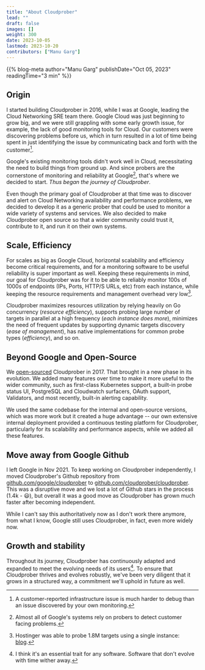 ```yaml
---
title: "About Cloudprober"
lead: ""
draft: false
images: []
weight: 300
date: 2023-10-05
lastmod: 2023-10-20
contributors: ["Manu Garg"]
---
```


{{% blog-meta author="Manu Garg" publishDate="Oct 05, 2023" readingTime="3 min" %}}

## Origin

I started building Cloudprober in 2016, while I was at Google, leading the Cloud
Networking SRE team there. Google Cloud was just beginning to grow big, and we
were still grappling with some early growth issue, for example, the lack of good
monitoring tools for Cloud. Our customers were discovering problems before us,
which in turn resulted in a lot of time being spent in just identifying the
issue by communicating back and forth with the customer[^1].

[^1]:
    A customer-reported infrastructure issue is much harder to debug than an
    issue discovered by your own monitoring.

Google's existing monitoring tools didn't work well in Cloud, necessitating the
need to build things from ground up. And since probers are the cornerstone of
monitoring and reliability at Google[^2], that's where we decided to start.
_Thus began the journey of Cloudprober_.

[^2]:
    Almost all of Google's systems rely on probers to detect customer facing
    problems.

Even though the primary goal of Cloudprober at that time was to discover and
alert on Cloud Networking availability and performance problems, we decided to
develop it as a generic prober that could be used to monitor a wide variety of
systems and services. We also decided to make Cloudprober open source so that a
wider community could trust it, contribute to it, and run it on their own
systems.

## Scale, Efficiency

For scales as big as Google Cloud, horizontal scalability and efficiency become
critical requirements, and for a monitoring software to be useful reliability is
super important as well. Keeping these requirements in mind, our goal for
Cloudprober was for it to be able to reliably monitor 100s of 1000s of endpoints
(IPs, Ports, HTTP/S URLs, etc) from each instance, while keeping the resource
requirements and management overhead very low[^3].

[^3]:
    Hostinger was able to probe 1.8M targets using a single instance:
    [blog](https://www.hostinger.com/blog/cloudprober-explained-the-way-we-use-it-at-hostinger).

Cloudprober maximizes resources utilization by relying heavily on Go concurrency
(_resource efficiency_), supports probing large number of targets in parallel at
a high frequency (_each instance does more_), minimizes the need of frequent
updates by supporting dynamic targets discovery (_ease of management_), has
native implementations for common probe types (_efficiency_), and so on.

## Beyond Google and Open-Source

We
[open-sourced](https://opensource.googleblog.com/2018/03/cloudprober-open-source-black-box.html)
Cloudprober in 2017. That brought in a new phase in its evolution. We added many
features over time to make it more useful to the wider community, such as
first-class Kubernetes support, a built-in probe status UI, PostgreSQL and
Cloudwatch surfacers, OAuth support, Validators, and most recently, built-in
alerting capability.

We used the same codebase for the internal and open-source versions, which was
more work but it created a huge advantage -- our own extensive internal
deployment provided a continuous testing platform for Cloudprober, particularly
for its scalability and performance aspects, while we added all these features.

## Move away from Google Github

I left Google in Nov 2021. To keep working on Cloudprober independently, I moved
Cloudprober's Github repository from
<a href="https://github.com/google/cloudprober">github.com/google/cloudprober<a>
to
<a href="https://github.com/cloudprober/cloudprober">github.com/cloudprober/cloudprober</a>.
This was a disruptive move and we lost a lot of Github stars in the process
(1.4k - :smiley:), but overall it was a good move as Cloudprober has grown much
faster after becoming independent.

While I can't say this authoritatively now as I don't work there anymore, from
what I know, Google still uses Cloudprober, in fact, even more widely now.

## Growth and stability

Throughout its journey, Cloudprober has continuously adapted and expanded to
meet the evolving needs of its users[^4]. To ensure that Cloudprober thrives and
evolves robustly, we've been very diligent that it grows in a structured way, a
commitment we'll uphold in future as well.

[^4]:
    I think it's an essential trait for any software. Software that don't evolve
    with time wither away.

